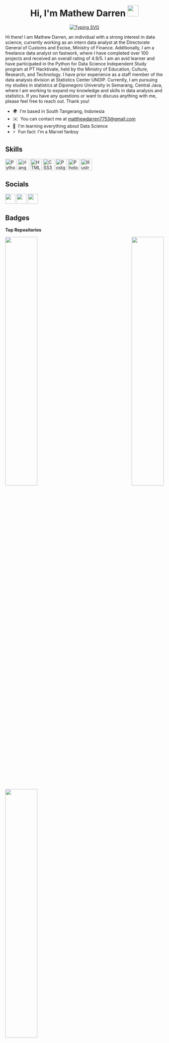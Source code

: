 <h1 align="center"><b>Hi, I'm Mathew Darren</b> <img src="https://media.giphy.com/media/hvRJCLFzcasrR4ia7z/giphy.gif" width="35"></h1>

<p align="center"><a href="https://git.io/typing-svg"><img src="https://readme-typing-svg.herokuapp.com?font=Fira+Code&pause=1000&center=true&vCenter=true&width=700&lines=Data+Scientist+Student+at+PT+Hacktivate;Staff+of+Data+Analyze+Division+at+Statistics+Center;Data+Analyst+Freelancer+on+Fastwork;Statistics+Student+at+Diponegoro+University" alt="Typing SVG" /></a></p>

Hi there! I am Mathew Darren, an individual with a strong interest in data science, currently working as an intern data analyst at the Directorate General of Customs and Excise, Ministry of Finance. Additionally, I am a freelance data analyst on fastwork, where I have completed over 100 projects and received an overall rating of 4.9/5. I am an avid learner and have participated in the Python for Data Science Independent Study program at PT Hacktivate, held by the Ministry of Education, Culture, Research, and Technology. I have prior experience as a staff member of the data analysis division at Statistics Center UNDIP. Currently, I am pursuing my studies in statistics at Diponegoro University in Semarang, Central Java, where I am working to expand my knowledge and skills in data analysis and statistics. If you have any questions or want to discuss anything with me, please feel free to reach out. Thank you!

* 🌍  I'm based in South Tangerang, Indonesia
* ✉️  You can contact me at [matthewdarren7753@gmail.com](mailto:matthewdarren7753@gmail.com)
* 🧠  I'm learning everything about Data Science
* ⚡  Fun fact: I'm a Marvel fanboy

## Skills

<p align="left">
<a href="https://www.python.org/" target="_blank" rel="noreferrer"><img src="https://raw.githubusercontent.com/danielcranney/readme-generator/main/public/icons/skills/python-colored.svg" width="36" height="36" alt="Python" /></a>
<a href="https://www.r-project.org/" target="_blank" rel="noreferrer"><img src="https://raw.githubusercontent.com/danielcranney/readme-generator/main/public/icons/skills/rlang-colored.svg" width="36" height="36" alt="rlang" /></a>
<a href="https://developer.mozilla.org/en-US/docs/Glossary/HTML5" target="_blank" rel="noreferrer"><img src="https://raw.githubusercontent.com/danielcranney/readme-generator/main/public/icons/skills/html5-colored.svg" width="36" height="36" alt="HTML5" /></a>
<a href="https://www.w3.org/TR/CSS/#css" target="_blank" rel="noreferrer"><img src="https://raw.githubusercontent.com/danielcranney/readme-generator/main/public/icons/skills/css3-colored.svg" width="36" height="36" alt="CSS3" /></a>
<a href="https://www.postgresql.org/" target="_blank" rel="noreferrer"><img src="https://raw.githubusercontent.com/danielcranney/readme-generator/main/public/icons/skills/postgresql-colored.svg" width="36" height="36" alt="PostgreSQL" /></a>
<a href="https://www.adobe.com/uk/products/photoshop.html" target="_blank" rel="noreferrer"><img src="https://raw.githubusercontent.com/danielcranney/readme-generator/main/public/icons/skills/photoshop-colored.svg" width="36" height="36" alt="Photoshop" /></a>
<a href="adobe.com/uk/products/illustrator.html" target="_blank" rel="noreferrer"><img src="https://raw.githubusercontent.com/danielcranney/readme-generator/main/public/icons/skills/illustrator-colored.svg" width="36" height="36" alt="Illustrator" /></a>
</p>


## Socials

<p align="left"> <a href="https://www.github.com/darren7753" target="_blank" rel="noreferrer"><img src="https://raw.githubusercontent.com/danielcranney/readme-generator/main/public/icons/socials/github.svg" width="32" height="32" /></a> <a href="http://www.instagram.com/darren_matthew_" target="_blank" rel="noreferrer"><img src="https://raw.githubusercontent.com/danielcranney/readme-generator/main/public/icons/socials/instagram.svg" width="32" height="32" /></a> <a href="https://www.linkedin.com/in/mathewdarren" target="_blank" rel="noreferrer"><img src="https://raw.githubusercontent.com/danielcranney/readme-generator/main/public/icons/socials/linkedin.svg" width="32" height="32" /></a></p>

## Badges

<b>Top Repositories</b>

<div width="100%" align="center"><a href="https://github.com/darren7753/h8_3" align="left"><img align="left" width="45%" src="https://github-readme-stats.vercel.app/api/pin/?username=darren7753&repo=h8_3&title_color=0891b2&text_color=ffffff&icon_color=0891b2&bg_color=1c1917&hide_border=true&locale=en" /></a><a href="https://github.com/darren7753/Automated_Linear_Regression_Streamlit" align="right"><img align="right" width="45%" src="https://github-readme-stats.vercel.app/api/pin/?username=darren7753&repo=Automated_Linear_Regression_Streamlit&title_color=0891b2&text_color=ffffff&icon_color=0891b2&bg_color=1c1917&hide_border=true&locale=en" /></a></div><br /><br /><br /><br /><br /><br /><br />

<div width="100%" align="center"><a href="https://github.com/darren7753/NativaTalk" align="left"><img align="left" width="45%" src="https://github-readme-stats.vercel.app/api/pin/?username=darren7753&repo=NativaTalk&title_color=0891b2&text_color=ffffff&icon_color=0891b2&bg_color=1c1917&hide_border=true&locale=en" /></a></div>